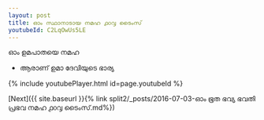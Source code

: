 ```yaml
---
layout: post
title: ഓം സ്ഥാനാടായ നമഹ ൧൦൮ ടൈംസ്
youtubeId: C2LqOwUs5LE
---
```

 
 
 ഓം ഉമപാതയെ നമഹ 
 
 -  ആരാണ് ഉമാ ദേവിയുടെ ഭാര്യ 
 
  
 
  
 
 
 
 
 
 


{% include youtubePlayer.html id=page.youtubeId %}
 
[Next]({{ site.baseurl }}{% link  split2/_posts/2016-07-03-ഓം ഭൂത ഭവ്യ ഭവതി പ്രഭവ നമഹ ൧൦൮ ടൈംസ്.md%})
 
